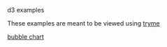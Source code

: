 d3 examples

These examples are meant to be viewed using [tryme](http://tryme.jit.su)

[bubble chart](http://tryme.jit.su/shtylman/d3-examples/bubble/)
